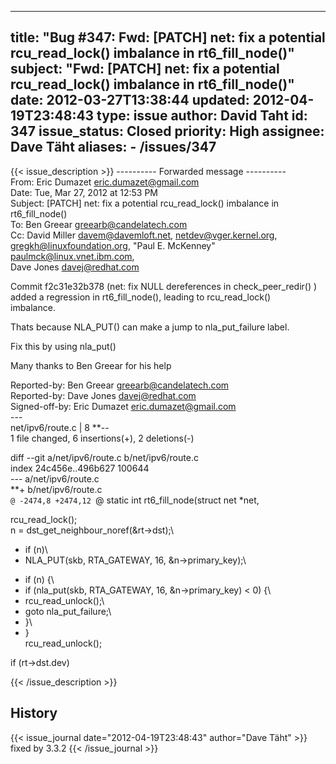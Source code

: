 
---
title: "Bug #347: Fwd: [PATCH] net: fix a potential rcu_read_lock() imbalance in rt6_fill_node()"
subject: "Fwd: [PATCH] net: fix a potential rcu_read_lock() imbalance in rt6_fill_node()"
date: 2012-03-27T13:38:44
updated: 2012-04-19T23:48:43
type: issue
author: David Taht
id: 347
issue_status: Closed
priority: High
assignee: Dave Täht
aliases:
    - /issues/347
---

{{< issue_description >}}
---------- Forwarded message ----------\
From: Eric Dumazet <eric.dumazet@gmail.com>\
Date: Tue, Mar 27, 2012 at 12:53 PM\
Subject: \[PATCH\] net: fix a potential rcu\_read\_lock() imbalance in\
rt6\_fill\_node()\
To: Ben Greear <greearb@candelatech.com>\
Cc: David Miller <davem@davemloft.net>, netdev@vger.kernel.org,\
gregkh@linuxfoundation.org, "Paul E. McKenney"
<paulmck@linux.vnet.ibm.com>,\
Dave Jones <davej@redhat.com>

Commit f2c31e32b378 (net: fix NULL dereferences in check\_peer\_redir()
)\
added a regression in rt6\_fill\_node(), leading to rcu\_read\_lock()\
imbalance.

Thats because NLA\_PUT() can make a jump to nla\_put\_failure label.

Fix this by using nla\_put()

Many thanks to Ben Greear for his help

Reported-by: Ben Greear <greearb@candelatech.com>\
Reported-by: Dave Jones <davej@redhat.com>\
Signed-off-by: Eric Dumazet <eric.dumazet@gmail.com>\
---\
net/ipv6/route.c | 8 **--\
1 file changed, 6 insertions(+), 2 deletions(-)

diff --git a/net/ipv6/route.c b/net/ipv6/route.c\
index 24c456e..496b627 100644\
--- a/net/ipv6/route.c\
**+ b/net/ipv6/route.c\
`@ -2474,8 +2474,12 `@ static int rt6\_fill\_node(struct net \*net,

rcu\_read\_lock();\
n = dst\_get\_neighbour\_noref(&rt-&gt;dst);\
- if (n)\
- NLA\_PUT(skb, RTA\_GATEWAY, 16, &n-&gt;primary\_key);\
+ if (n) {\
+ if (nla\_put(skb, RTA\_GATEWAY, 16, &n-&gt;primary\_key) &lt; 0) {\
+ rcu\_read\_unlock();\
+ goto nla\_put\_failure;\
+ }\
+ }\
rcu\_read\_unlock();

if (rt-&gt;dst.dev)


{{< /issue_description >}}

## History
{{< issue_journal date="2012-04-19T23:48:43" author="Dave Täht" >}}
fixed by 3.3.2
{{< /issue_journal >}}

